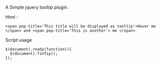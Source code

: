 
A Simple jquery tooltip plugin.

Html  : 

    <span pop-title='This title will be displayed as tooltip'>Hover me </span> and <span pop-title='This is another'> me </span>

Script usage 

    $(document).ready(function(){
      $(document).TinTip();
    });
       


